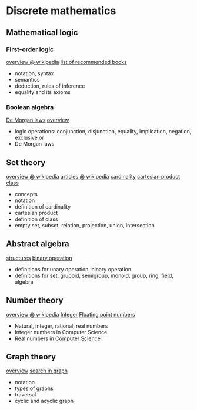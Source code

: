 # Discrete mathematics

## Mathematical logic

### First-order logic 

[overview @ wikipedia](https://en.wikipedia.org/wiki/First-order_logic)
[list of recommended books](https://mathoverflow.net/a/33102)

* notation, syntax 
* semantics
* deduction, rules of inference
* equality and its axioms

### Boolean algebra

[De Morgan laws](https://en.wikipedia.org/wiki/De_Morgan's_laws)
[overview](https://en.wikipedia.org/w/index.php?title=List_of_Boolean_algebra)

* logic operations: conjunction, disjunction, equality, implication, negation, exclusive or
* De Morgan laws

## Set theory

[overview @ wikipedia](https://en.wikipedia.org/wiki/Set_theory)
[articles @ wikipedia](https://en.wikipedia.org/wiki/List_of_set_theory_topics)
[cardinality](https://en.wikipedia.org/wiki/Cardinality)
[cartesian product](https://en.wikipedia.org/wiki/Cartesian_product)
[class](https://en.wikipedia.org/wiki/Class_(set_theory))

* concepts
* notation
* definition of cardinality
* cartesian product
* definition of class
* empty set, subset, relation, projection, union, intersection

## Abstract algebra

[structures](https://en.wikipedia.org/wiki/Algebraic_structure)
[binary operation](https://en.wikipedia.org/wiki/Binary_operation)

* definitions for unary operation, binary operation
* definitions for set, grupoid, semigroup, monoid, group, ring, field, algebra

## Number theory

[overview @ wikipedia](https://en.wikipedia.org/wiki/Number)
[Integer](https://en.wikipedia.org/wiki/Integer_(computer_science))
[Floating point numbers](https://en.wikipedia.org/wiki/Floating-point_arithmetic#Accuracy_problems)

* Natural, integer, rational, real numbers
* Integer numbers in Computer Science
* Real numbers in Computer Science

## Graph theory

[overview](https://en.wikipedia.org/wiki/Graph_(abstract_data_type))
[search in graph](https://en.wikipedia.org/wiki/Graph_traversal)

* notation
* types of graphs
* traversal
* cyclic and acyclic graph
